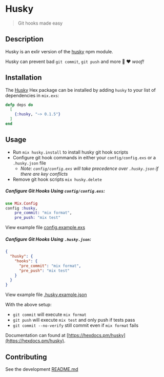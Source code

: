 # Husky
> Git hooks made easy

## Description
Husky is an exlir version of the [husky](https://www.npmjs.com/package/husky) npm module.

Husky can prevent bad `git commit`, `git push` and more 🐶 ❤️ _woof!_



## Installation
The [Husky](https://hex.pm/packages/husky) Hex package can be installed 
by adding `husky` to your list of dependencies in `mix.exs`: 
```elixir
defp deps do
  [
    {:husky, "~> 0.1.5"}
  ]
end
```

## Usage
* Run `mix husky.install` to install husky git hook scripts
* Configure git hook commands in either your `config/config.exs` or a `.husky.json` file
    * *Note: `config/config.exs` will take precedence over `.husky.json` if there are key conflicts*
* Remove git hook scripts `mix husky.delete`


##### Configure Git Hooks Using `config/config.exs`:
```elixir
use Mix.Config
config :husky,
    pre_commit: "mix format",
    pre_push: "mix test"
```
View example file [config.example.exs](./priv/config.example.exs) 

##### Configure Git Hooks Using `.husky.json`:
```JSON
{
  "husky": {
    "hooks": {
      "pre_commit": "mix format",
      "pre_push": "mix test"
    }
  }
}
```
View example file [.husky.example.json](./priv/config.example.exs) 

With the above setup:
* `git commit` will execute `mix format`
* `git push` will execute `mix test` and only push if tests pass
* `git commit --no-verify` still commit even if `mix format` fails

Documentation can found at [https://hexdocs.pm/husky](https://hexdocs.pm/husky).

## Contributing
See the development [README.md](./dev/README.md)


